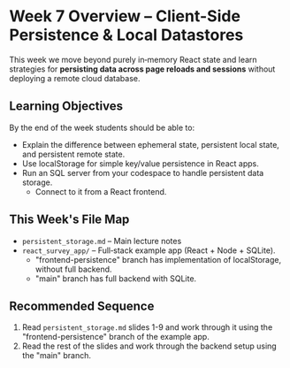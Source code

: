 # Week 7 Overview – Client-Side Persistence & Local Datastores

This week we move beyond purely in‑memory React state and learn strategies for **persisting data across page reloads and sessions** without deploying a remote cloud database.

## Learning Objectives
By the end of the week students should be able to:
- Explain the difference between ephemeral state, persistent local state, and persistent remote state. 
- Use localStorage for simple key/value persistence in React apps.
- Run an SQL server from your codespace to handle persistent data storage.
  - Connect to it from a React frontend.


## This Week's File Map
- `persistent_storage.md` – Main lecture notes
- `react_survey_app/` – Full‑stack example app (React + Node + SQLite).
    - "frontend-persistence" branch has implementation of localStorage, without full backend.
    - "main" branch has full backend with SQLite.


## Recommended Sequence
1. Read `persistent_storage.md` slides 1-9 and work through it using the "frontend-persistence" branch of the example app.
2. Read the rest of the slides and work through the backend setup using the "main" branch.

